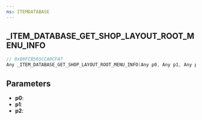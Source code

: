 ```yaml
---
ns: ITEMDATABASE
---
```

## _ITEM_DATABASE_GET_SHOP_LAYOUT_ROOT_MENU_INFO

```c
// 0x86FCB565CCA0CFA7
Any _ITEM_DATABASE_GET_SHOP_LAYOUT_ROOT_MENU_INFO(Any p0, Any p1, Any p2);
```

## Parameters
* **p0**:
* **p1**:
* **p2**:
